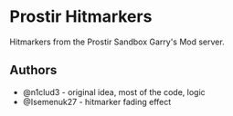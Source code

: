 # Prostir Hitmarkers

Hitmarkers from the Prostir Sandbox Garry's Mod server.

## Authors

- @n1clud3 - original idea, most of the code, logic
- @Isemenuk27 - hitmarker fading effect
